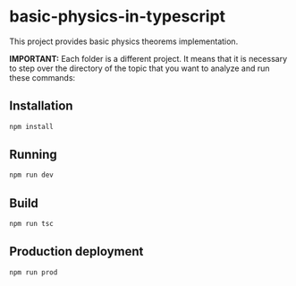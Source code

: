 # basic-physics-in-typescript

This project provides basic physics theorems implementation.

**IMPORTANT:** Each folder is a different project. It means that it is necessary to step over the directory of the topic that you want to analyze and run these commands:

## Installation

```bash
npm install
```

## Running

```bash
npm run dev
```

## Build

```bash
npm run tsc
```

## Production deployment

```bash
npm run prod
```
